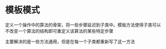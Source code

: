 # 模板模式

定义一个操作中的算法的骨架，将一些步骤延迟到子类中。模板方法使得子类可以不改变一个算法的结构即可重定义该算法的某些特定步骤

主要解决的是一些方法通用，但是在每一个子类都重新写了这一方法